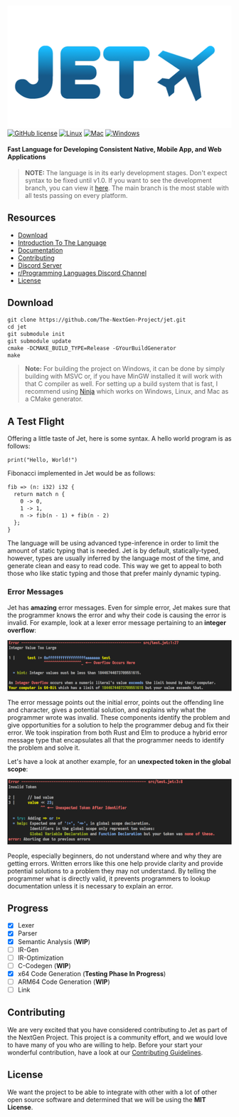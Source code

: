 ![Jet](.github/JETV4Large3.png)
[![GitHub license](https://img.shields.io/github/license/The-NextGen-Project/jet?color=%2320ba37&label=License&logo=%2320ba37&logoColor=%2320ba37&style=for-the-badge)](https://github.com/The-NextGen-Project/jet/blob/main/LICENSE)
[![Linux](https://img.shields.io/github/workflow/status/The-NextGen-Project/jet/Linux?label=Linux&style=for-the-badge&logo=github)]()
[![Mac](https://img.shields.io/github/workflow/status/The-NextGen-Project/jet/MacOS?label=MacOS&style=for-the-badge&logo=github)]()
[![Windows](https://img.shields.io/github/workflow/status/The-NextGen-Project/jet/Windows?label=Windows&style=for-the-badge&logo=github)]()

#### Fast Language for Developing Consistent Native, Mobile App, and Web Applications

> **NOTE:** The language is in its early development stages. Don't expect syntax to be fixed until v1.0. If you want to see the development branch, you can view it [here](https://github.com/The-NextGen-Project/jet/tree/dev). The main branch is the most stable with all tests passing on every platform.

## Resources

- [Download](#download)
- [Introduction To The Language](#a-test-flight)
- [Documentation](https://github.com/The-NextGen-Project/jet/blob/main/LANG.md)
- [Contributing](#contributing)
- [Discord Server](https://discord.gg/8cnuzFxZGx)
- [r/Programming Languages Discord Channel](https://discord.gg/tft9Nw5jm6)
- [License](#license)

## Download

```
git clone https://github.com/The-NextGen-Project/jet.git
cd jet
git submodule init
git submodule update
cmake -DCMAKE_BUILD_TYPE=Release -GYourBuildGenerator
make
```

> **Note:** For building the project on Windows, it can be done by simply building with MSVC or, if you have MinGW installed it will work with that C compiler as well. For setting up a build system that is fast, I recommend using [Ninja](https://ninja-build.org/) which works on Windows, Linux, and Mac as a CMake generator.

## A Test Flight

Offering a little taste of Jet, here is some syntax. A hello world program is as follows:

```zig
print("Hello, World!")
```

Fibonacci implemented in Jet would be as follows:

```zig
fib => (n: i32) i32 {
  return match n {
    0 -> 0,
    1 -> 1,
    n -> fib(n - 1) + fib(n - 2)
  };
}
```

The language will be using advanced type-inference in order to limit the amount of static typing that is needed. Jet is by default, statically-typed, however, types are usually inferred by the language most of the time, and generate clean and easy to read code. This way we get to appeal to both those who like static typing and those that prefer mainly dynamic typing.

### Error Messages

Jet has **amazing** error messages. Even for simple error, Jet makes sure that the programmer knows the error and why their code is causing the error is invalid. For example, look at a lexer error message pertaining to an **integer overflow**:

![](https://github.com/The-NextGen-Project/jet/blob/main/.github/LexErrorExample.png)

The error message points out the initial error, points out the offending line and character, gives a potential solution, and explains why what the programmer wrote was invalid. These components identify the problem and give opportunities for a solution to help the programmer debug and fix their error. We took inspiration from both Rust and Elm to produce a hybrid error message type that encapsulates all that the programmer needs to identify the problem and solve it.

Let's have a look at another example, for an **unexpected token in the global scope**:

![](https://github.com/The-NextGen-Project/jet/blob/main/.github/ParseErrorExample1.png)

People, especially beginners, do not understand where and why they are getting errors. Written errors like this one help provide clarity and provide potential solutions to a problem they may not understand. By telling the programmer what is directly valid, it prevents programmers to lookup documentation unless it is necessary to explain an error.

## Progress

- [x] Lexer
- [x] Parser
- [x] Semantic Analysis (**WIP**)
- [ ] IR-Gen
- [ ] IR-Optimization
- [ ] C-Codegen (**WIP**)
- [x] x64 Code Generation (**Testing Phase In Progress**)
- [ ] ARM64 Code Generation (**WIP**)
- [ ] Link

## Contributing

We are very excited that you have considered contributing to Jet as part of the NextGen Project. This project is a community effort, and we would love to have many of you who are willing to help. Before your start your wonderful contribution, have a look at our [Contributing Guidelines](https://github.com/The-NextGen-Project/jet/blob/main/CONTRIBUTING.md).

## License

We want the project to be able to integrate with other with a lot of other open source software and determined that we will be using the **MIT License**.
